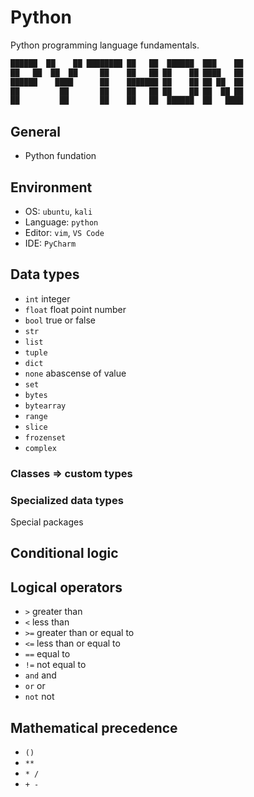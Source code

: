 # Python

Python programming language fundamentals.

```bash
██████  ██    ██ ████████ ██   ██  ██████  ███    ██ 
██   ██  ██  ██     ██    ██   ██ ██    ██ ████   ██ 
██████    ████      ██    ███████ ██    ██ ██ ██  ██ 
██         ██       ██    ██   ██ ██    ██ ██  ██ ██ 
██         ██       ██    ██   ██  ██████  ██   ████ 
```

## General

* Python fundation

## Environment

* OS: ``ubuntu``, ``kali``
* Language: ``python``
* Editor: ``vim``, ``VS Code``
* IDE: ``PyCharm``

## Data types

* ``int`` integer
* ``float`` float point number
* ``bool`` true or false
* ``str``
* ``list``
* ``tuple``
* ``dict``
* ``none`` abascense of value
* ``set``
* ``bytes``
* ``bytearray``
* ``range``
* ``slice``
* ``frozenset``
* ``complex``

### Classes => custom types

### Specialized data types

Special packages

## Conditional logic

## Logical operators

* ``>`` greater than
* ``<`` less than
* ``>=`` greater than or equal to
* ``<=`` less than or equal to
* ``==`` equal to
* ``!=`` not equal to
* ``and`` and
* ``or`` or
* ``not`` not

## Mathematical precedence

* ``()``
* ``**``
* ``* /``
* ``+ -``

